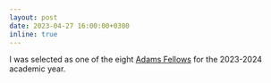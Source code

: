 ```yaml
---
layout: post
date: 2023-04-27 16:00:00+0300
inline: true
---
```


I was selected as one of the eight [Adams Fellows](https://adams.academy.ac.il/congratulations-to-the-eight-new-adams-fellows-selected-for-the-academic-year-2023-2024/) 
for the 2023-2024 academic year.